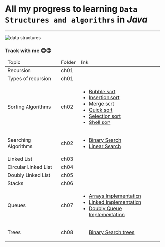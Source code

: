<h1>All my progress to learning <code>Data Structures and algorithms</code> in <em>Java</em></h1>
<hr>
<img src="https://th.bing.com/th/id/R.db86d6cbf436b254920a099f1577ed51?rik=WhIY74BpEE8W3w&pid=ImgRaw&r=0"
     alt="data structures"
/>
<h3> Track with me 😍😍 </h3>
<table>
    <thead>
        <tr>
            <td>Topic</td>
            <td>Folder</td>
            <td>link</td>
        </tr>
    </thead>

<tbody>
<tr>
            <td>Recursion</td>
            <td>ch01</td>
            <td></td>
</tr>
        
<tr>
            <td>Types of recursion</td>
            <td>ch01</td>
            <td><a href=""></a>
            </td>
</tr>

<tr>
            <td>Sorting Algorithms</td>
            <td>ch02</td>
            <td>
                <ul>
                    <li><a href="">Bubble sort</a></li>
                    <li><a href="">Insertion sort</a></li>
                    <li><a href="">Merge sort</a></li>
                    <li><a href="">Quick sort</a></li>
                    <li><a href="">Selection sort</a></li>
                    <li><a href="">Shell sort</a></li>
                </ul>
            </td>
</tr>

<tr>
            <td>Searching Algorithms</td>
            <td>ch02</td>
            <td>
                <ul>
                    <li><a href="">Binary Search</a></li>
                    <li><a href="">Linear Search</a></li>
                </ul>
            </td>
</tr>

<tr>
            <td>Linked List</td>
            <td>ch03</td>
            <td>
                <a href=""></a>
            </td>
</tr>

<tr>
            <td>Circular Linked List</td>
            <td>ch04</td>
            <td>
                <a href=""></a>
            </td>
</tr>

<tr>
            <td>Doubly Linked List</td>
            <td>ch05</td>
            <td>
                <a href=""></a>
            </td>
</tr>

<tr>
            <td>Stacks</td>
            <td>ch06</td>
            <td>
                <a href=""></a>
            </td>
</tr>

<tr>
            <td>Queues</td>
            <td>ch07</td>
            <td>
                <ul>
                    <li><a href="">Arrays Implementation</a></li>
                    <li><a href="">Linked Implementation</a></li>
                    <li><a href="">Doubly Queue Implementation</a></li>
                </ul>
            </td>
</tr>

<tr>
            <td>Trees</td>
            <td>ch08</td>
            <td>
                <ul>
                    <a href="">Binary Search trees</a>
                </ul>
            </td>
</tr>
</tbody>
</table>
